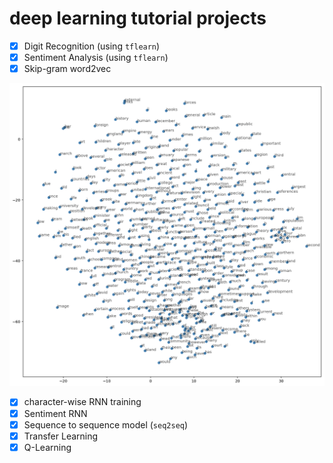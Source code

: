 # deep learning tutorial projects

- [x] Digit Recognition (using `tflearn`)
- [x] Sentiment Analysis (using `tflearn`)
- [x] Skip-gram word2vec

![word2vec](https://github.com/ZhangShiqiu1993/deep_learning/blob/master/learnDL/embeddings/word2vec.png?raw=true)

- [x] character-wise RNN training
- [x] Sentiment RNN
- [x] Sequence to sequence model (`seq2seq`)
- [x] Transfer Learning
- [x] Q-Learning
